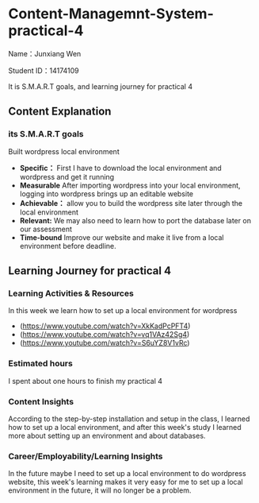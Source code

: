 # Content-Managemnt-System-practical-4

 Name：Junxiang Wen
 
 Student ID：14174109
 
 It is S.M.A.R.T goals, and learning journey for practical 4

## Content Explanation
### its S.M.A.R.T goals
Built wordpress local environment
* **Specific：** First I have to download the local environment and wordpress and get it running
* **Measurable** After importing wordpress into your local environment, logging into wordpress brings up an editable website
* **Achievable：** allow you to build the wordpress site later through the local environment
* **Relevant:** We may also need to learn how to port the database later on our assessment
* **Time-bound** Improve our website and make it live from a local environment before deadline.

## Learning Journey for practical 4

### Learning Activities & Resources
 In this week we learn how to set up a local environment for wordpress
 * (https://www.youtube.com/watch?v=XkKadPcPFT4)
 * (https://www.youtube.com/watch?v=vq1VAz42Sg4)
 * (https://www.youtube.com/watch?v=S6uYZ8V1vRc)


### Estimated hours
I spent about one hours to finish my practical 4

### Content Insights
According to the step-by-step installation and setup in the class, I learned how to set up a local environment, and after this week's study I learned more about setting up an environment and about databases.

### Career/Employability/Learning Insights
In the future maybe I need to set up a local environment to do wordpress website, this week's learning makes it very easy for me to set up a local environment in the future, it will no longer be a problem.
